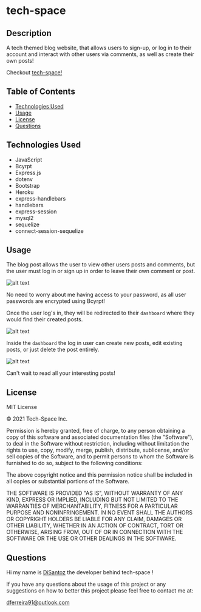 # tech-space

## Description 

A tech themed blog website, that allows users to sign-up, or log in to their account and interact with other users via comments, as well as create their own posts! 

Checkout [tech-space!]()

## Table of Contents 

* [Technologies Used](#technologies-used)
* [Usage](#usage)
* [License](#license)
* [Questions](#questions)

## Technologies Used

* JavaScript
* Bcyrpt
* Express.js
* dotenv
* Bootstrap
* Heroku
* express-handlebars
* handlebars
* express-session
* mysql2
* sequelize 
* connect-session-sequelize 


## Usage 

The blog post allows the user to view other users posts and comments, but the user must log in or sign up in order to leave their own comment or post.

![alt text](./public/images/landing.gif)

No need to worry about me having access to your password, as all user passwords are encrypted using Bcyrpt!

Once the user log's in, they will be redirected to their `dashboard` where they would find their created posts. 

![alt text](./public/images/dashboard.gif)

Inside the `dashboard` the log in user can create new posts, edit existing posts, or just delete the post entirely.

![alt text](./public/images/delete.gif)


Can't wait to read all your interesting posts!

## License

MIT License

© 2021 Tech-Space Inc.

Permission is hereby granted, free of charge, to any person obtaining a copy
of this software and associated documentation files (the "Software"), to deal
in the Software without restriction, including without limitation the rights
to use, copy, modify, merge, publish, distribute, sublicense, and/or sell
copies of the Software, and to permit persons to whom the Software is
furnished to do so, subject to the following conditions:

The above copyright notice and this permission notice shall be included in all
copies or substantial portions of the Software.

THE SOFTWARE IS PROVIDED "AS IS", WITHOUT WARRANTY OF ANY KIND, EXPRESS OR
IMPLIED, INCLUDING BUT NOT LIMITED TO THE WARRANTIES OF MERCHANTABILITY,
FITNESS FOR A PARTICULAR PURPOSE AND NONINFRINGEMENT. IN NO EVENT SHALL THE
AUTHORS OR COPYRIGHT HOLDERS BE LIABLE FOR ANY CLAIM, DAMAGES OR OTHER
LIABILITY, WHETHER IN AN ACTION OF CONTRACT, TORT OR OTHERWISE, ARISING FROM,
OUT OF OR IN CONNECTION WITH THE SOFTWARE OR THE USE OR OTHER DEALINGS IN THE
SOFTWARE.

## Questions
  
  Hi my name is [DiSantoz](https://github.com/DiSantoz) the developer behind tech-space !

  
  If you have any questions about the usage of this project or any suggestions on how to better this project please feel free to contact me at:

  dferreira91@outlook.com
